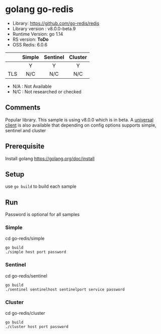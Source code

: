  # golang go-redis
* Library: https://github.com/go-redis/redis 
* Library version : v8.0.0-beta.9
* Runtime Version: go 1.14
* RS version: **ToDo**
* OSS Redis: 6.0.6

|     | Simple | Sentinel| Cluster|
|:--- |:---:   |:---:    |:---:   |
|     | Y      | Y       | Y      |
| TLS | N/C    | N/C     | N/C    | 

* N/A : Not Available
* N/C : Not researched or checked

## Comments
Popular library. This sample is using v8.0.0 which is in beta. 
A [universal client](https://pkg.go.dev/github.com/go-redis/redis/v8?tab=doc#UniversalClient) is also available that depending on config options supports simple, sentinel and cluster

## Prerequisite
Install golang https://golang.org/doc/install

## Setup
use `go build` to build each sample

## Run
Password is optional for all samples

### Simple
cd go-redis/simple

```
go build
./simple host port password
``` 

### Sentinel 
cd go-redis/sentinel

```
go build
./sentinel sentinelhost sentinelport service password
``` 

### Cluster
cd go-redis/cluster

```
go build
./cluster host port password
``` 